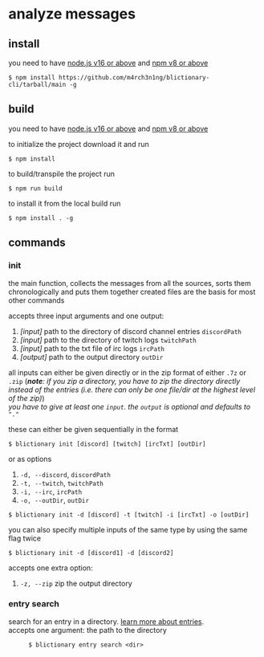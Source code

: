 # analyze messages

## install

you need to have [node.js v16 or above](https://nodejs.org/en/) and [npm v8 or above](https://www.npmjs.com/package/npm)

```
$ npm install https://github.com/m4rch3n1ng/blictionary-cli/tarball/main -g
```

## build

you need to have [node.js v16 or above](https://nodejs.org/en/) and [npm v8 or above](https://www.npmjs.com/package/npm)

to initialize the project download it and run

```
$ npm install
```

to build/transpile the project run

```
$ npm run build
```

to install it from the local build run

```
$ npm install . -g
```

## commands

### init

the main function, collects the messages from all the sources, sorts them chronologically and puts them together
created files are the basis for most other commands

accepts three input arguments and one output:
1. *[input]* path to the directory of discord channel entries `discordPath`
1. *[input]* path to the directory of twitch logs `twitchPath`
1. *[input]* path to the txt file of irc logs `ircPath`
1. *[output]* path to the output directory `outDir`

all inputs can either be given directly or in the zip format of either `.7z` or `.zip`
(***note**: if you zip a directory, you have to zip the directory directly instead of the entries (i.e. there can only be one file/dir at the highest level of the zip)*)  
*you have to give at least one `input`. the `output` is optional and defaults to `"."`*

these can either be given sequentially in the format

```
$ blictionary init [discord] [twitch] [ircTxt] [outDir]
```

or as options
1. `-d, --discord`, `discordPath`
1. `-t, --twitch`, `twitchPath`
1. `-i, --irc`, `ircPath`
1. `-o, --outDir`, `outDir`

```
$ blictionary init -d [discord] -t [twitch] -i [ircTxt] -o [outDir]
```

you can also specify multiple inputs of the same type by using the same flag twice

```
$ blictionary init -d [discord1] -d [discord2]
```

accepts one extra option:
1. `-z, --zip` zip the output directory

### entry search

search for an entry in a directory. [learn more about entries](https://github.com/m4rch3n1ng/blictionary#entries).  
accepts one argument: the path to the directory <dir>

```
$ blictionary entry search <dir>
```
